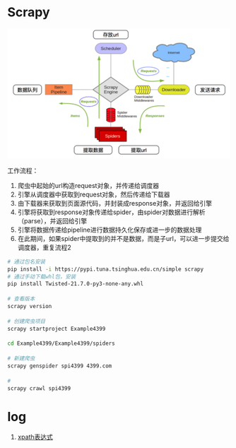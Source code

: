 # Scrapy

![](./legend/scrapy_框架结构.png)

工作流程：

1. 爬虫中起始的url构造request对象，并传递给调度器
2. 引擎从调度器中获取到request对象，然后传递给下载器
3. 由下载器来获取到页面源代码，并封装成response对象，并返回给引擎
4. 引擎将获取到response对象传递给spider，由spider对数据进行解析（parse），并返回给引擎
5. 引擎将数据传递给pipeline进行数据持久化保存或进一步的数据处理
6. 在此期间，如果spider中提取到的并不是数据，而是子url，可以进一步提交给调度器，重复流程2 

```bash
# 通过包名安装
pip install -i https://pypi.tuna.tsinghua.edu.cn/simple scrapy
# 通过手动下载whl包，安装
pip install Twisted-21.7.0-py3-none-any.whl

# 查看版本
scrapy version

# 创建爬虫项目
scrapy startproject Example4399

cd Example4399/Example4399/spiders

# 新建爬虫
scrapy genspider spi4399 4399.com

#
scrapy crawl spi4399
```

# log

1. [xpath表达式](https://blog.csdn.net/kongsuhongbaby/article/details/83020721)

